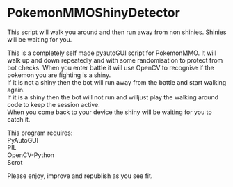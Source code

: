 # PokemonMMOShinyDetector  
This script will walk you around and then run away from non shinies. Shinies will be waiting for you.  

This is a completely self made pyautoGUI script for PokemonMMO. It will walk up and down repeatedly and with some randomisation to protect from bot checks. 
When you enter battle it will use OpenCV to recognise if the pokemon you are fighting is a shiny.  
If it is not a shiny then the bot will run away from the battle and start walking again.  
If it is a shiny then the bot will not run and willjust play the walking around code to keep the session active.  
When you come back to your device the shiny will be waiting for you to catch it.  
  
This program requires:  
PyAutoGUI  
PIL  
OpenCV-Python  
Scrot    
  
Please enjoy, improve and republish as you see fit.  
